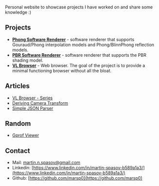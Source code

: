 Personal website to showcase projects I have worked on and share some knowledge :)

## Projects

- [**Phong Software Renderer**](https://github.com/marsp0/phong-software-renderer) - software renderer that supports Gouraud/Phong interpolation models and Phong/BlinnPhong reflection models.
- [**PBR Software Renderer**](https://github.com/marsp0/pbr-software-renderer) - software renderer that supports the PBR shading model.
- [**VL Browser**](https://github.com/marsp0/vl-browser) - Web browser. The goal of the project is to provide a minimal functioning browser without all the bloat.

## Articles

- [VL Browser - Series](articles/vl/list.md)
- [Deriving Camera Transform](articles/deriving-camera-transform.md)
- [Simple JSON Parser](articles/simple-json-parser.md)

## Random

- [Gprof Viewer](random/gprof-viewer.md)

## Contact

- Mail: [martin.n.spasov@gmail.com](mailto:martin.n.spasov@gmail.com)
- Linkedin: [https://www.linkedin.com/in/martin-spasov-b589a1a3/](https://www.linkedin.com/in/martin-spasov-b589a1a3/)
- Github: [https://github.com/marsp0](https://github.com/marsp0)
